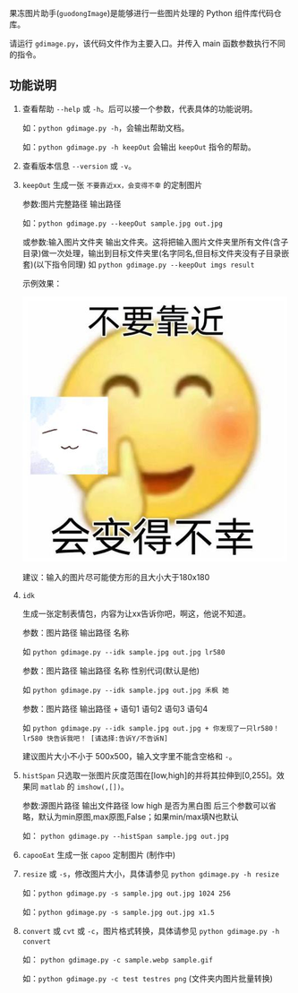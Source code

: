 果冻图片助手(`guodongImage`)是能够进行一些图片处理的 Python 组件库代码仓库。

请运行 `gdimage.py`，该代码文件作为主要入口。并传入 main 函数参数执行不同的指令。

## 功能说明

1. 查看帮助 `--help` 或 `-h`。后可以接一个参数，代表具体的功能说明。

   如：`python gdimage.py -h`，会输出帮助文档。

   如：`python gdimage.py -h keepOut` 会输出 `keepOut` 指令的帮助。

2. 查看版本信息 `--version` 或 `-v`。

3. `keepOut` 生成一张 `不要靠近xx，会变得不幸` 的定制图片

   参数:图片完整路径 输出路径

   如：`python gdimage.py --keepOut sample.jpg out.jpg`

   或参数:输入图片文件夹 输出文件夹。这将把输入图片文件夹里所有文件(含子目录)做一次处理，输出到目标文件夹里(名字同名,但目标文件夹没有子目录嵌套)(以下指令同理)
   如 `python gdimage.py --keepOut imgs result`

   示例效果：

   ![keepOutSample](readmeimg/keepOutSample.jpg)

   建议：输入的图片尽可能使方形的且大小大于180x180

4. `idk`

   生成一张定制表情包，内容为让xx告诉你吧，啊这，他说不知道。

   参数：图片路径 输出路径 名称

   如 `python gdimage.py --idk sample.jpg out.jpg lr580`

   参数：图片路径 输出路径 名称 性别代词(默认是他)

   如 `python gdimage.py --idk sample.jpg out.jpg 禾枫 她`

   参数：图片路径 输出路径 + 语句1 语句2 语句3 语句4

   如 `python gdimage.py --idk sample.jpg out.jpg + 你发现了一只lr580！ lr580 快告诉我吧！ [请选择:告诉Y/不告诉N]`

   建议图片大小不小于 500x500，输入文字里不能含空格和 `-`。

5. `histSpan` 只选取一张图片灰度范围在[low,high]的并将其拉伸到[0,255]。效果同 `matlab` 的 `imshow(,[])`。

   参数:源图片路径 输出文件路径 low high 是否为黑白图
   后三个参数可以省略，默认为min原图,max原图,False；如果min/max填N也默认

   如： `python gdimage.py --histSpan sample.jpg out.jpg`

6. `capooEat` 生成一张 `capoo` 定制图片 (制作中)

7. `resize` 或 `-s`，修改图片大小，具体请参见 `python gdimage.py -h resize`

   如：`python gdimage.py -s sample.jpg out.jpg 1024 256`

   如：`python gdimage.py -s sample.jpg out.jpg x1.5`

8. `convert` 或 `cvt` 或 `-c`，图片格式转换，具体请参见 `python gdimage.py -h convert`

   如： `python gdimage.py -c sample.webp sample.gif`

   如：`python gdimage.py -c test testres png` (文件夹内图片批量转换)



